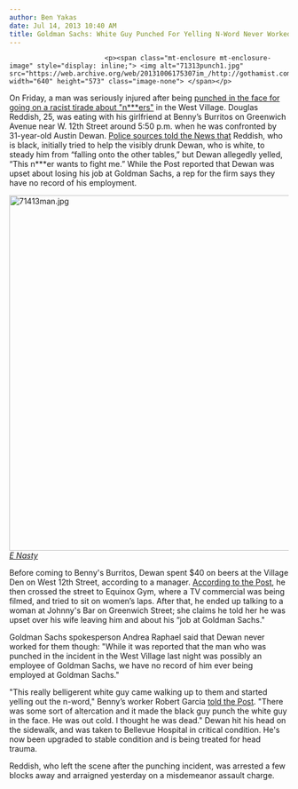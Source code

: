 ```yaml
---
author: Ben Yakas
date: Jul 14, 2013 10:40 AM
title: Goldman Sachs: White Guy Punched For Yelling N-Word Never Worked For Us
---
```



                            
                            
                            
                            <p><span class="mt-enclosure mt-enclosure-image" style="display: inline;"> <img alt="71313punch1.jpg" src="https://web.archive.org/web/20131006175307im_/http://gothamist.com/attachments/byakas/71313punch1.jpg" width="640" height="573" class="image-none"> </span></p>

<p>On Friday, a man was seriously injured after being <a href="https://web.archive.org/web/20131006175307/http://gothamist.com/2013/07/13/man_gets_punched_after_racist_n-wor.php">punched in the face for going on a racist tirade about &quot;n***ers&quot;</a> in the West Village. Douglas Reddish, 25, was eating with his girlfriend at Benny&#x2019;s Burritos on Greenwich Avenue near W. 12th Street around 5:50 p.m. when he was confronted by 31-year-old Austin Dewan. <a href="https://web.archive.org/web/20131006175307/http://www.nydailynews.com/news/crime/man-decks-n-word-drunk-racial-slur-source-article-1.1397978">Police sources told the News that</a> Reddish, who is black, initially tried to help the visibly drunk Dewan, who is white, to steady him from &#x201C;falling onto the other tables,&#x201D; but Dewan allegedly yelled, &#x201C;This n***er wants to fight me.&#x201D; While the Post reported that Dewan was upset about losing his job at Goldman Sachs, a rep for the firm says they have no record of his employment. </p>

<p><span class="mt-enclosure mt-enclosure-image" style="display: inline;"> </span></p><div class="image-none"> <img alt="71413man.jpg" src="https://web.archive.org/web/20131006175307im_/http://gothamist.com/attachments/byakas/71413man.jpg" width="640" height="640"> <br> <i> <a href="https://web.archive.org/web/20131006175307/https://twitter.com/iamenasty/status/356082000790163457/photo/1">E Nasty</a></i></div> <p></p>

<p>Before coming to Benny&apos;s Burritos, Dewan spent $40 on beers at the Village Den on West 12th Street, according to a manager. <a href="https://web.archive.org/web/20131006175307/http://www.nypost.com/p/news/local/manhattan/word_gets_numbskull_numb_skull_0EXocqRJHZuzDzrVoSd1UI">According to the Post</a>, he then crossed the street to Equinox Gym, where a TV commercial was being filmed, and tried to sit on women&#x2019;s laps. After that, he ended up talking to a woman at Johnny&apos;s Bar on Greenwich Street; she claims he told her he was upset over his wife leaving him and about his &#x201C;job at Goldman Sachs.&quot; </p>

<p>Goldman Sachs spokesperson Andrea Raphael said that Dewan never worked for them though: &quot;While it was reported that the man who was punched in the incident in the West Village last night was possibly an employee of Goldman Sachs, we have no record of him ever being employed at Goldman Sachs.&quot;</p>

<p>&quot;This really belligerent white guy came walking up to them and started yelling out the n-word,&quot; Benny&#x2019;s worker Robert Garcia <a href="https://web.archive.org/web/20131006175307/http://www.nypost.com/p/news/local/manhattan/man_gets_punched_out_after_yelling_p5WHbNs3vZENuZ20QuOXOP">told the Post</a>. &quot;There was some sort of altercation and it made the black guy punch the white guy in the face. He was out cold. I thought he was dead.&quot; Dewan hit his head on the sidewalk, and was taken to Bellevue Hospital in critical condition. He&apos;s now been upgraded to stable condition and is being treated for head trauma.</p>

<p>Reddish, who left the scene after the punching incident, was arrested a few blocks away and arraigned yesterday on a misdemeanor assault charge.</p>
                            
                            
                            